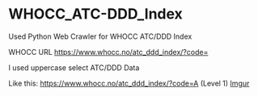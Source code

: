 # WHOCC_ATC-DDD_Index
Used Python Web Crawler for WHOCC ATC/DDD Index 

WHOCC URL https://www.whocc.no/atc_ddd_index/?code=

I used uppercase select ATC/DDD Data

Like this:
https://www.whocc.no/atc_ddd_index/?code=A (Level 1)
[Imgur](https://imgur.com/rIFhrbr)
